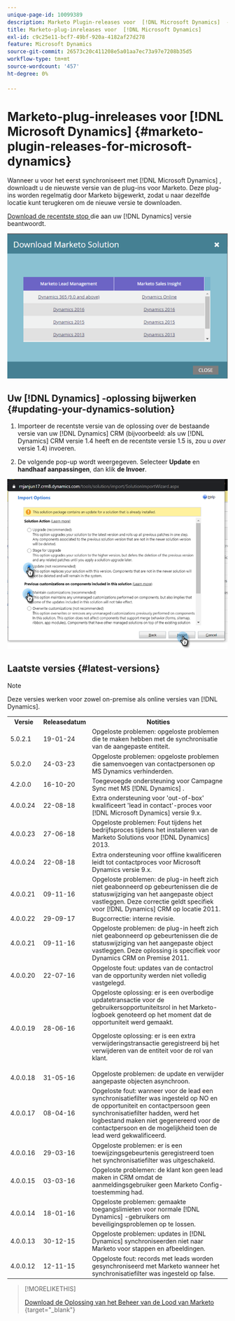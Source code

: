 ```yaml
---
unique-page-id: 10099389
description: Marketo Plugin-releases voor  [!DNL Microsoft Dynamics]  - Marketo Docs - Productdocumentatie
title: Marketo-plug-inreleases voor  [!DNL Microsoft Dynamics]
exl-id: c9c25e11-bcf7-49bf-920a-4182af27d278
feature: Microsoft Dynamics
source-git-commit: 26573c20c411208e5a01aa7ec73a97e7208b35d5
workflow-type: tm+mt
source-wordcount: '457'
ht-degree: 0%

---
```


# Marketo-plug-inreleases voor [!DNL Microsoft Dynamics] {#marketo-plugin-releases-for-microsoft-dynamics}

Wanneer u voor het eerst synchroniseert met [!DNL Microsoft Dynamics] , downloadt u de nieuwste versie van de plug-ins voor Marketo. Deze plug-ins worden regelmatig door Marketo bijgewerkt, zodat u naar dezelfde locatie kunt terugkeren om de nieuwe versie te downloaden.

[ Download de recentste stop ](/help/marketo/product-docs/crm-sync/microsoft-dynamics-sync/sync-setup/download-the-marketo-lead-management-solution.md) die aan uw [!DNL Dynamics] versie beantwoordt.

![](assets/marketo-plugin-releases-for-microsoft-dynamics-1.png)

## Uw [!DNL Dynamics] -oplossing bijwerken {#updating-your-dynamics-solution}

1. Importeer de recentste versie van de oplossing over de bestaande versie van uw [!DNL Dynamics] CRM (bijvoorbeeld: als uw [!DNL Dynamics] CRM versie 1.4 heeft en de recentste versie 1.5 is, zou u _over_ versie 1.4) invoeren.

1. De volgende pop-up wordt weergegeven. Selecteer **Update** en **handhaaf aanpassingen**, dan klik **de Invoer**.

![](assets/marketo-plugin-releases-for-microsoft-dynamics-2.png)

## Laatste versies {#latest-versions}

>[!NOTE]
>
>Deze versies werken voor zowel on-premise als online versies van [!DNL Dynamics].

<table>
 <tbody>
  <tr>
   <th style="width:15%">Versie</th>
   <th style="width:20%">Releasedatum</th>
   <th style="width:65%">Notities</th>
  </tr>
  <tr>
   <td>5.0.2.1</td>
   <td>19-01-24</td>
   <td>Opgeloste problemen: opgeloste problemen die te maken hebben met de synchronisatie van de aangepaste entiteit.</td>
  </tr>
  <tr>
   <td>5.0.2.0</td>
   <td>24-03-23</td>
   <td>Opgeloste problemen: opgeloste problemen die samenvoegen van contactpersonen op MS Dynamics verhinderden.</td>
  </tr>
  <tr>
   <td colspan="1">4.2.0.0</td>
   <td colspan="1">16-10-20</td>
   <td colspan="1">Toegevoegde ondersteuning voor Campagne Sync met MS [!DNL Dynamics] .</td>
  </tr>
  <tr>
   <td colspan="1">4.0.0.24</td>
   <td colspan="1">22-08-18</td>
   <td colspan="1">Extra ondersteuning voor 'out-of-box' kwalificeert 'lead in contact'-proces voor [!DNL Microsoft Dynamics] versie 9.x.</td>
  </tr>
  <tr>
   <td colspan="1">4.0.0.23</td>
   <td colspan="1">27-06-18</td>
   <td colspan="1">Opgeloste problemen: Fout tijdens het bedrijfsproces tijdens het installeren van de Marketo Solutions voor [!DNL Dynamics] 2013.</td>
  </tr>
  <tr>
   <td>4.0.0.24</td>
   <td>22-08-18</td>
   <td>Extra ondersteuning voor offline kwalificeren leidt tot contactproces voor Microsoft Dynamics versie 9.x.</td>
  </tr>
  <tr>
   <td colspan="1"><p>4.0.0.21</p></td>
   <td colspan="1">09-11-16</td>
   <td colspan="1">Opgeloste problemen: de plug-in heeft zich niet geabonneerd op gebeurtenissen die de statuswijziging van het aangepaste object vastleggen. Deze correctie geldt specifiek voor [!DNL Dynamics] CRM op locatie 2011. </td>
  </tr>
  <tr>
   <td>4.0.0.22</td>
   <td>29-09-17</td>
   <td>Bugcorrectie: interne revisie.</td>
  </tr>
  <tr>
   <td><p>4.0.0.21</p></td>
   <td>09-11-16</td>
   <td>Opgeloste problemen: de plug-in heeft zich niet geabonneerd op gebeurtenissen die de statuswijziging van het aangepaste object vastleggen. Deze oplossing is specifiek voor Dynamics CRM on Premise 2011.</td>
  </tr>
  <tr>
   <td>4.0.0.20</td>
   <td>22-07-16</td>
   <td>Opgeloste fout: updates van de contactrol van de opportunity werden niet volledig vastgelegd.</td>
  </tr>
  <tr>
   <td>4.0.0.19</td>
   <td>28-06-16</td>
   <td>Opgeloste oplossing: er is een overbodige updatetransactie voor de gebruikersopportuniteitsrol in het Marketo-logboek genoteerd op het moment dat de opportuniteit werd gemaakt.<p>Opgeloste oplossing: er is een extra verwijderingstransactie geregistreerd bij het verwijderen van de entiteit voor de rol van klant.</td>
  </tr>
  <tr>
   <td>4.0.0.18</td>
   <td>31-05-16</td>
   <td>Opgeloste problemen: de update en verwijder aangepaste objecten asynchroon.</td>
  </tr>
  <tr>
   <td>4.0.0.17</td>
   <td>08-04-16</td>
   <td>Opgeloste fout: wanneer voor de lead een synchronisatiefilter was ingesteld op NO en de opportuniteit en contactpersoon geen synchronisatiefilter hadden, werd het logbestand maken niet gegenereerd voor de contactpersoon en de mogelijkheid toen de lead werd gekwalificeerd.</td>
  </tr>
  <tr>
   <td>4.0.0.16</td>
   <td>29-03-16</td>
   <td>Opgeloste problemen: er is een toewijzingsgebeurtenis geregistreerd toen het synchronisatiefilter was uitgeschakeld.</td>
  </tr>
  <tr>
   <td>4.0.0.15</td>
   <td>03-03-16</td>
   <td>Opgeloste problemen: de klant kon geen lead maken in CRM omdat de aanmeldingsgebruiker geen Marketo Config-toestemming had.</td>
  </tr>
  <tr>
   <td colspan="1">4.0.0.14</td>
   <td colspan="1">18-01-16</td>
   <td colspan="1">Opgeloste problemen: gemaakte toegangslimieten voor normale [!DNL Dynamics] -gebruikers om beveiligingsproblemen op te lossen.</td>
  </tr>
  <tr>
   <td colspan="1">4.0.0.13</td>
   <td colspan="1">30-12-15</td>
   <td>Opgeloste problemen: updates in [!DNL Dynamics] synchroniseerden niet naar Marketo voor stappen en afbeeldingen.</td>
  </tr>
  <tr>
   <td>4.0.0.12</td>
   <td>12-11-15</td>
   <td>Opgeloste fout: records met leads worden gesynchroniseerd met Marketo wanneer het synchronisatiefilter was ingesteld op false.</td>
  </tr>
 </tbody>
</table>

>[!MORELIKETHIS]
>
>[ Download de Oplossing van het Beheer van de Lood van Marketo ](/help/marketo/product-docs/crm-sync/microsoft-dynamics-sync/sync-setup/download-the-marketo-lead-management-solution.md){target="_blank"}
